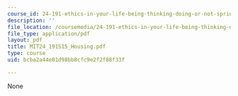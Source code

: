 ```yaml
---
course_id: 24-191-ethics-in-your-life-being-thinking-doing-or-not-spring-2015
description: ''
file_location: /coursemedia/24-191-ethics-in-your-life-being-thinking-doing-or-not-spring-2015/bcba2a44e01d98bb8cfc9e2f2f88f33f_MIT24_191S15_Housing.pdf
file_type: application/pdf
layout: pdf
title: MIT24_191S15_Housing.pdf
type: course
uid: bcba2a44e01d98bb8cfc9e2f2f88f33f

---
```

None